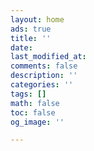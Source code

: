 ```yaml
---
layout: home
ads: true
title: ''
date: 
last_modified_at: 
comments: false
description: ''
categories: ''
tags: []
math: false
toc: false
og_image: ''

---
```

